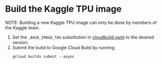 # Build the Kaggle TPU image

NOTE: Building a new Kaggle TPU image can only be done by members of the Kaggle team.

1. Set the `_BASE_IMAGE_TAG` substitution in [cloudbuild.yaml](cloudbuild.yaml) to the desired version.
1. Submit the build to Google Cloud Build by running:
    ```
    gcloud builds submit --async
    ```